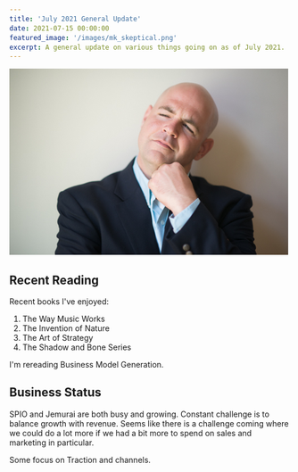 ```yaml
---
title: 'July 2021 General Update'
date: 2021-07-15 00:00:00
featured_image: '/images/mk_skeptical.png'
excerpt: A general update on various things going on as of July 2021.
---
```


![](/images/mk_skeptical.png)

## Recent Reading

Recent books I've enjoyed:

1. The Way Music Works
2. The Invention of Nature
3. The Art of Strategy
4. The Shadow and Bone Series

I'm rereading Business Model Generation.

## Business Status

SPIO and Jemurai are both busy and growing.  Constant challenge is to balance
growth with revenue.  Seems like there is a challenge coming where we could
do a lot more if we had a bit more to spend on sales and marketing in particular.

Some focus on Traction and channels.
